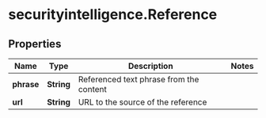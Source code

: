 # securityintelligence.Reference

## Properties

Name | Type | Description | Notes
------------ | ------------- | ------------- | -------------
**phrase** | **String** | Referenced text phrase from the content | 
**url** | **String** | URL to the source of the reference | 


